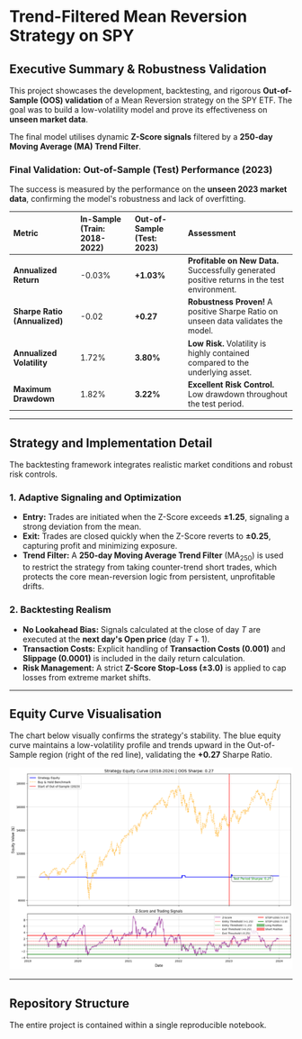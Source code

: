 # Trend-Filtered Mean Reversion Strategy on SPY

## Executive Summary & Robustness Validation

This project showcases the development, backtesting, and rigorous **Out-of-Sample (OOS) validation** of a Mean Reversion strategy on the SPY ETF. The goal was to build a low-volatility model and prove its effectiveness on **unseen market data**.

The final model utilises dynamic **Z-Score signals** filtered by a **250-day Moving Average (MA) Trend Filter**.

### Final Validation: Out-of-Sample (Test) Performance (2023)

The success is measured by the performance on the **unseen 2023 market data**, confirming the model's robustness and lack of overfitting.

| Metric | In-Sample (Train: 2018-2022) | **Out-of-Sample (Test: 2023)** | **Assessment** |
| :--- | :--- | :--- | :--- |
| **Annualized Return** | -0.03% | **+1.03%** | **Profitable on New Data.** Successfully generated positive returns in the test environment. |
| **Sharpe Ratio (Annualized)** | -0.02 | **+0.27** | **Robustness Proven!** A positive Sharpe Ratio on unseen data validates the model. |
| **Annualized Volatility** | 1.72% | **3.80%** | **Low Risk.** Volatility is highly contained compared to the underlying asset. |
| **Maximum Drawdown** | 1.82% | **3.22%** | **Excellent Risk Control.** Low drawdown throughout the test period. |

---

## Strategy and Implementation Detail

The backtesting framework integrates realistic market conditions and robust risk controls.

### 1. Adaptive Signaling and Optimization
* **Entry:** Trades are initiated when the Z-Score exceeds $\mathbf{\pm 1.25}$, signaling a strong deviation from the mean.
* **Exit:** Trades are closed quickly when the Z-Score reverts to $\mathbf{\pm 0.25}$, capturing profit and minimizing exposure.
* **Trend Filter:** A **250-day Moving Average Trend Filter** ($\text{MA}_{250}$) is used to restrict the strategy from taking counter-trend short trades, which protects the core mean-reversion logic from persistent, unprofitable drifts.

### 2. Backtesting Realism
* **No Lookahead Bias:** Signals calculated at the close of day $T$ are executed at the **next day's Open price** (day $T+1$).
* **Transaction Costs:** Explicit handling of **Transaction Costs ($\mathbf{0.001}$)** and **Slippage ($\mathbf{0.0001}$)** is included in the daily return calculation.
* **Risk Management:** A strict **Z-Score Stop-Loss ($\mathbf{\pm 3.0}$)** is applied to cap losses from extreme market shifts.

---

## Equity Curve Visualisation

The chart below visually confirms the strategy's stability. The blue equity curve maintains a low-volatility profile and trends upward in the Out-of-Sample region (right of the red line), validating the $\mathbf{+0.27}$ Sharpe Ratio.

![Strategy Equity Curve with OOS Validation](RESULTS/results_equity_curve.png)

---

## Repository Structure

The entire project is contained within a single reproducible notebook.
